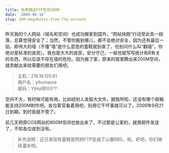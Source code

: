 ```yaml
---
title: 免费赠送FTP空间200M
date: '2009-06-16'
slug: 200-megabytes-free-ftp-account
---
```


昨天我的个人网站（域名和空间）也成功搬家到国外，“网站快跑”行动至此告一段落，总算觉得安全了；当然，不管你搬到哪儿，都不会绝对安全，因为还有最后一招，即伟大的墙（不懂“墙”是什么意思的童鞋就别查了，也别问什么叫“翻墙”，你绝对是标准的良民）。我也是大大的良民，安分守己，一般也就写写统计和R有关的东西，所以应该不存在墙的危险。因为搬了家，原来的窝里腾出来200M空间，就贡献出来给需要的朋友们用吧。

> 主机：218.16.120.61  
> 用户名：yihuiname  
> 密码：YiHuI@))()^!^

空间不大，有时候可能有用，比如给别人发超大文件。据我所知，还没有哪个邮箱能支持200M附件吧。各位客官看着用吧，别用它干坏事就可以了。2009年9月21日到期，到时我就不管了。

前几天把原COS网站的800M空间也放出来了，不过那是公家的，就用邮件发送了，不知各位收到没有。

> 补充说明：近日发现有童鞋竟然把FTP变成了山寨BBS，呃，好吧，你们继续灌水吧。
